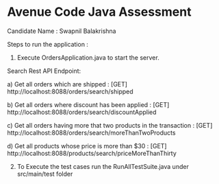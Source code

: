# Avenue Code Java Assessment #

Candidate Name : Swapnil Balakrishna

Steps to run the application :

1) Execute OrdersApplication.java to start the server.

Search Rest API Endpoint:

a) Get all orders which are shipped : [GET] http://localhost:8088/orders/search/shipped

b) Get all orders where discount has been applied : [GET] http://localhost:8088/orders/search/discountApplied

c) Get all orders having more that two products in the transaction : [GET] http://localhost:8088/orders/search/moreThanTwoProducts

d) Get all products whose price is more than $30 : [GET] http://localhost:8088/products/search/priceMoreThanThirty


2) To Execute the test cases run the RunAllTestSuite.java under src/main/test folder
